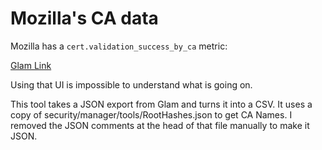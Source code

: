 # Mozilla's CA data

Mozilla has a `cert.validation_success_by_ca` metric:

[Glam Link](https://glam.telemetry.mozilla.org/fog/probe/cert_validation_success_by_ca/explore?aggregationLevel=version&app_id=release&normalizationType=non_normalized&visiblePercentiles=%5B%5D)

Using that UI is impossible to understand what is going on.

This tool takes a JSON export from Glam and turns it into a CSV.
It uses a copy of security/manager/tools/RootHashes.json to get CA Names.
I removed the JSON comments at the head of that file manually to make it JSON.

